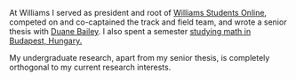 At Williams I served as president and root of [Williams Students
Online][wso], competed on and co-captained the track and field team,
and wrote a senior thesis with [Duane Bailey][duane]. I also spent a
semester [studying math in Budapest, Hungary.][bsm]

My undergraduate research, apart from my senior thesis, is completely
orthogonal to my current research interests.

[wso]: http://wso.williams.edu
[duane]: http://cs.williams.edu/~bailey
[bsm]: http://www.budapestsemesters.com/